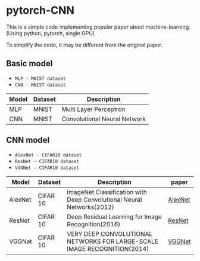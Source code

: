 # pytorch-CNN

This is a simple code implementing popular paper about machine-learning.
(Using python, pytorch, single GPU)

To simplify the code, it may be different from the original paper.

## Basic model

- ```MLP - MNIST dataset```
- ```CNN - MNIST dataset```  

|Model|Dataset|Description|
|------|---|---|
|MLP|MNIST|Multi Layer Perceptron|
|CNN|MNIST|Convolutional Neural Network|  



## CNN model

- ```AlexNet - CIFAR10 dataset```
- ```ResNet - CIFAR10 dataset```  
- ```VGGNet - CIFAR10 dataset```


|Model|Dataset|Description|paper|
|------|---|-----------|---|
|AlexNet|CIFAR 10|ImageNet Classification with Deep Convolutional Neural Networks(2012)| [AlexNet](https://proceedings.neurips.cc/paper/2012/file/c399862d3b9d6b76c8436e924a68c45b-Paper.pdf)|
|ResNet|CIFAR 10|Deep Residual Learning for Image Recognition(2016) | [ResNet](https://arxiv.org/pdf/1512.03385.pdf)|
|VGGNet|CIFAR 10|VERY DEEP CONVOLUTIONAL NETWORKS FOR LARGE-SCALE IMAGE RECOGNITION(2014)|[VGGNet](https://arxiv.org/pdf/1409.1556.pdf)|  








